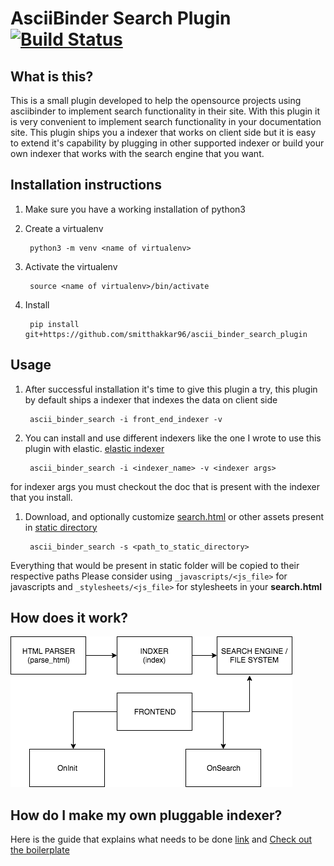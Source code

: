 # AsciiBinder Search Plugin  [![Build Status](https://travis-ci.org/gluster/ascii_binder_search_plugin.svg?branch=master)](https://travis-ci.org/smitthakkar96/ascii_binder_search_plugin)

## What is this?
This is a small plugin developed to help the opensource projects using asciibinder to implement search functionality in their site. With this plugin it is very convenient to implement search functionality in your documentation site. This plugin ships you a indexer that works on client side but it is easy to extend it's capability by plugging in other supported indexer or build your own indexer that works with the search engine that you want. 


## Installation instructions
1. Make sure you have a working installation of python3

1. Create a virtualenv

        python3 -m venv <name of virtualenv>

1. Activate the virtualenv

        source <name of virtualenv>/bin/activate

1. Install

        pip install git+https://github.com/smitthakkar96/ascii_binder_search_plugin


## Usage
1. After successful installation it's time to give this plugin a try, this plugin by default ships a indexer that indexes the data on client side

        ascii_binder_search -i front_end_indexer -v

1. You can install and use different indexers like the one I wrote to use this plugin with elastic. [elastic indexer](github.com/smitthakkar96/absp-elastic)

        ascii_binder_search -i <indexer_name> -v <indexer args>

for indexer args you must checkout the doc that is present with the indexer that you install.

1. Download, and optionally customize [search.html](https://raw.githubusercontent.com/smitthakkar96/ascii_binder_search_plugin/master/static/search.html) or other assets present in
[static directory](https://github.com/smitthakkar96/ascii_binder_search_plugin/static)

        ascii_binder_search -s <path_to_static_directory>

Everything that would be present in static folder will be copied to their respective paths
Please consider using ``` _javascripts/<js_file> ``` for javascripts and ``` _stylesheets/<js_file> ``` for stylesheets in your **search.html**

## How does it work?
![](plugin_working.png)

## How do I make my own pluggable indexer?
Here is the guide that explains what needs to be done [link](https://github.com/gluster/ascii_binder_search_plugin/blob/master/building_extension.md) and 
[Check out the boilerplate](https://github.com/smitthakkar96/pluggable_indexer_boilerplate)
